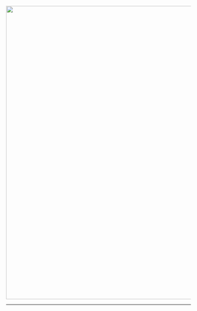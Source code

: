 <img src="https://cdn.discordapp.com/attachments/969378736019472384/974950784225648660/unknown.png" 
     width="600" 
     height="800" />


---
